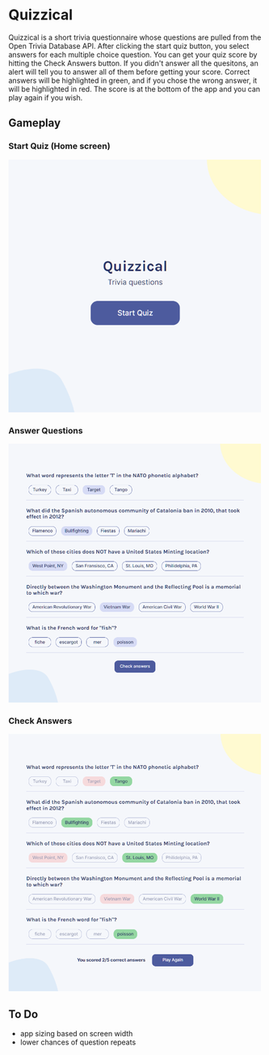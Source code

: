 # Quizzical

Quizzical is a short trivia questionnaire whose questions are pulled from the Open Trivia Database API. After clicking the start quiz button, you select answers for each multiple choice question. You can get your quiz score by hitting the Check Answers button. If you didn't answer all the quesitons, an alert will tell you to answer all of them before getting your score. Correct answers will be highlighted in green, and if you chose the wrong answer, it will be highlighted in red. The score is at the bottom of the app and you can play again if you wish.
## Gameplay

### Start Quiz (Home screen)

<img src="../images/quizzical_start.png" alt="start screen for Quizzical app" width="500">

### Answer Questions

<img src="../images/quizzical_mult.png" alt="multiple choice questions" width="500">

### Check Answers

<img src="../images/quizzical_score.png" alt="graded quiz where wrong answers turn red and right answers turn green with a score at the bottom of the screen" width="500">

## To Do
- app sizing based on screen width
- lower chances of question repeats